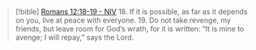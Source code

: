 > [!bible] [Romans 12:18-19 - NIV](https://bolls.life/NIV/45/12/)
> 18. If it is possible, as far as it depends on you, live at peace with everyone.
> 19. Do not take revenge, my friends, but leave room for God’s wrath, for it is written: “It is mine to avenge; I will repay,” says the Lord.

